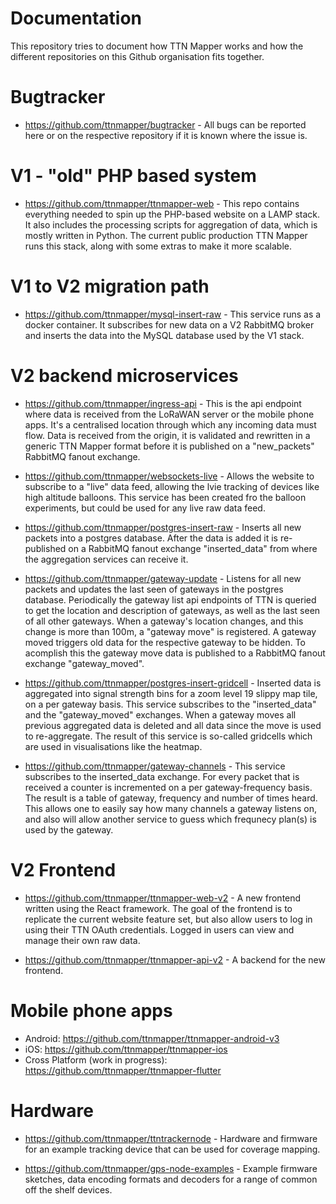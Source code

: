 # Documentation

This repository tries to document how TTN Mapper works and how the different repositories on this Github organisation fits together.

# Bugtracker

* https://github.com/ttnmapper/bugtracker - All bugs can be reported here or on the respective repository if it is known where the issue is.

# V1 - "old" PHP based system

* https://github.com/ttnmapper/ttnmapper-web - This repo contains everything needed to spin up the PHP-based website on a LAMP stack. It also includes the processing scripts for aggregation of data, which is mostly written in Python. The current public production TTN Mapper runs this stack, along with some extras to make it more scalable.

# V1 to V2 migration path

* https://github.com/ttnmapper/mysql-insert-raw - This service runs as a docker container. It subscribes for new data on a V2 RabbitMQ broker and inserts the data into the MySQL database used by the V1 stack.

# V2 backend microservices

* https://github.com/ttnmapper/ingress-api - This is the api endpoint where data is received from the LoRaWAN server or the mobile phone apps. It's a centralised location through which any incoming data must flow. Data is received from the origin, it is validated and rewritten in a generic TTN Mapper format before it is published on a "new_packets" RabbitMQ fanout exchange.

* https://github.com/ttnmapper/websockets-live - Allows the website to subscribe to a "live" data feed, allowing the lvie tracking of devices like high altitude balloons. This service has been created fro the balloon experiments, but could be used for any live raw data feed.

* https://github.com/ttnmapper/postgres-insert-raw - Inserts all new packets into a postgres database. After the data is added it is re-published on a RabbitMQ fanout exchange "inserted_data" from where the aggregation services can receive it.

* https://github.com/ttnmapper/gateway-update - Listens for all new packets and updates the last seen of gateways in the postgres database. Periodically the gateway list api endpoints of TTN is queried to get the location and description of gateways, as well as the last seen of all other gateways. When a gateway's location changes, and this change is more than 100m, a "gateway move" is registered. A gateway moved triggers old data for the respective gateway to be hidden. To acomplish this the gateway move data is published to a RabbitMQ fanout exchange "gateway_moved".

* https://github.com/ttnmapper/postgres-insert-gridcell - Inserted data is aggregated into signal strength bins for a zoom level 19 slippy map tile, on a per gateway basis. This service subscribes to the "inserted_data" and the "gateway_moved" exchanges. When a gateway moves all previous aggregated data is deleted and all data since the move is used to re-aggregate. The result of this service is so-called gridcells which are used in visualisations like the heatmap.

* https://github.com/ttnmapper/gateway-channels - This service subscribes to the inserted_data exchange. For every packet that is received a counter is incremented on a per gateway-frequency basis. The result is a table of gateway, frequency and number of times heard. This allows one to easily say how many channels a gateway listens on, and also will allow another service to guess which frequnecy plan(s) is used by the gateway.

# V2 Frontend

* https://github.com/ttnmapper/ttnmapper-web-v2 - A new frontend written using the React framework. The goal of the frontend is to replicate the current website feature set, but also allow users to log in using their TTN OAuth credentials. Logged in users can view and manage their own raw data.

* https://github.com/ttnmapper/ttnmapper-api-v2 - A backend for the new frontend.

# Mobile phone apps

* Android: https://github.com/ttnmapper/ttnmapper-android-v3
* iOS: https://github.com/ttnmapper/ttnmapper-ios
* Cross Platform (work in progress): https://github.com/ttnmapper/ttnmapper-flutter

# Hardware

* https://github.com/ttnmapper/ttntrackernode - Hardware and firmware for an example tracking device that can be used for coverage mapping.

* https://github.com/ttnmapper/gps-node-examples - Example firmware sketches, data encoding formats and decoders for a range of common off the shelf devices.
